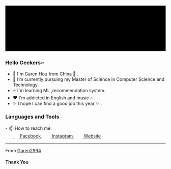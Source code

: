 ![image](https://github.com/Garen2994/Garen2994/blob/master/mememe.GIF)
### Hello Geekers~<br>

- :girl: I'm Garen Hou from China :sunflower: .
- :book: I’m currently pursuing my Master of Science in Computer Science and Technology.
- :star: I'm learning ML ,recommendation system.
- :heart: I'm addicted in English and music :notes: .<br>
- :sparkles: I hope I can find a good job this year :sparkles: .

### Languages and Tools<br>
<p align="center">

</p>
- 📫 How to reach me:<br>
&nbsp;&nbsp;&nbsp;&nbsp;&nbsp;&nbsp;<a href = "https://www.facebook.com/garen.hong.5"> <img src = "https://cdn1.iconfinder.com/data/icons/logotypes/32/square-facebook-256.png" height= 15px width = 15px> Facebook </a>&nbsp;&nbsp;
<a href = "https://www.instagram.com/the_real_garenhou"><img src = "https://image.flaticon.com/icons/svg/174/174855.svg" height= 15px width = 15px> Instagram </a>&nbsp;&nbsp;
<a href = "https://www.garenhou.com/"><img src = "https://img.garenhou.com/github-website.png" height= 15px width = 15px> Website </a>

*************

From [Garen2994](https://github.com/garen2994)

#### Thank You 
